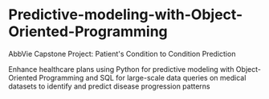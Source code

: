 # Predictive-modeling-with-Object-Oriented-Programming
AbbVie Capstone Project: Patient's Condition to Condition Prediction

Enhance healthcare plans using Python for predictive modeling with Object-Oriented Programming and SQL for large-scale data queries on medical datasets to identify and predict disease progression patterns
